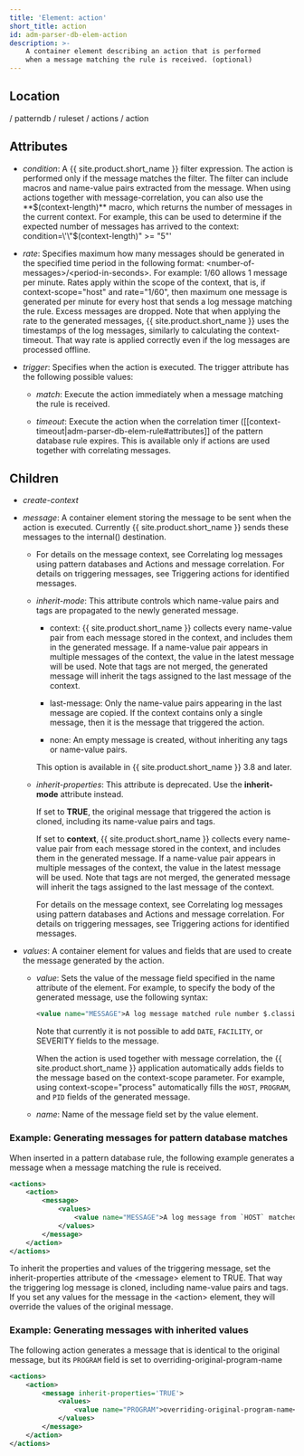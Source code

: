 ```yaml
---
title: 'Element: action'
short_title: action
id: adm-parser-db-elem-action
description: >-
	A container element describing an action that is performed
	when a message matching the rule is received. (optional)
---
```


## Location

/ patterndb / ruleset / actions / action

## Attributes

- *condition*: A {{ site.product.short_name }} filter expression. The action is performed
    only if the message matches the filter. The filter can include
    macros and name-value pairs extracted from the message. When using
    actions together with message-correlation, you can also use the
    **$(context-length)** macro, which returns the number of messages
    in the current context. For example, this can be used to determine
    if the expected number of messages has arrived to the context:
    condition=\'\"$(context-length)\" \>= \"5\"\'

- *rate*: Specifies maximum how many messages should be generated in
    the specified time period in the following format:
    \<number-of-messages\>/\<period-in-seconds\>. For example: 1/60
    allows 1 message per minute. Rates apply within the scope of the
    context, that is, if context-scope=\"host\" and rate=\"1/60\", then
    maximum one message is generated per minute for every host that
    sends a log message matching the rule. Excess messages are dropped.
    Note that when applying the rate to the generated messages,
    {{ site.product.short_name }} uses the timestamps of the log messages, similarly to
    calculating the context-timeout. That way rate is applied correctly
    even if the log messages are processed offline.

- *trigger*: Specifies when the action is executed. The trigger
    attribute has the following possible values:

  - *match*: Execute the action immediately when a message matching
        the rule is received.

  - *timeout*: Execute the action when the correlation timer
        ([[context-timeout|adm-parser-db-elem-rule#attributes]] of the
        pattern database rule expires. This is available only if actions
        are used together with correlating messages.

## Children

- *create-context*

- *message*: A container element storing the message to be sent when
    the action is executed. Currently {{ site.product.short_name }} sends these messages
    to the internal() destination.

  - For details on the message context, see
        Correlating log messages using pattern databases
        and Actions and message correlation.
        For details on triggering messages, see
        Triggering actions for identified messages.

  - *inherit-mode*: This attribute controls which name-value pairs
        and tags are propagated to the newly generated message.

    - context: {{ site.product.short_name }} collects every name-value pair from
        each message stored in the context, and includes them in the
        generated message. If a name-value pair appears in multiple
        messages of the context, the value in the latest message
        will be used. Note that tags are not merged, the generated
        message will inherit the tags assigned to the last message
        of the context.

    - last-message: Only the name-value pairs appearing in the
        last message are copied. If the context contains only a
        single message, then it is the message that triggered the
        action.

    - none: An empty message is created, without inheriting any
        tags or name-value pairs.

    This option is available in {{ site.product.short_name }} 3.8 and later.

  - *inherit-properties*: This attribute is deprecated. Use the
    **inherit-mode** attribute instead.

    If set to **TRUE**, the original message that triggered the
    action is cloned, including its name-value pairs and tags.

    If set to **context**, {{ site.product.short_name }} collects every name-value
    pair from each message stored in the context, and includes them
    in the generated message. If a name-value pair appears in
    multiple messages of the context, the value in the latest
    message will be used. Note that tags are not merged, the
    generated message will inherit the tags assigned to the last
    message of the context.

    For details on the message context, see
    Correlating log messages using pattern databases
    and Actions and message correlation.
    For details on triggering messages, see
    Triggering actions for identified messages.

- *values*: A container element for values and fields that are used to
    create the message generated by the action.

  - *value*: Sets the value of the message field specified in the
    name attribute of the element. For example, to specify the body
    of the generated message, use the following syntax:

    ```xml
    <value name="MESSAGE">A log message matched rule number $.classifier.rule_id</value>
    ```

    Note that currently it is not possible to add `DATE`, `FACILITY`, or
    SEVERITY fields to the message.

    When the action is used together with message correlation, the
    {{ site.product.short_name }} application automatically adds fields to the
    message based on the context-scope parameter. For example, using
    context-scope=\"process\" automatically fills the `HOST`, `PROGRAM`,
    and `PID` fields of the generated message.

  - *name*: Name of the message field set by the value element.

### Example: Generating messages for pattern database matches

When inserted in a pattern database rule, the following example
generates a message when a message matching the rule is received.

```xml
<actions>
    <action>
        <message>
            <values>
                <value name="MESSAGE">A log message from `HOST` matched rule number $.classifier.rule_id</value>
            </values>
        </message>
    </action>
</actions>
```

To inherit the properties and values of the triggering message, set the
inherit-properties attribute of the \<message\> element to TRUE. That
way the triggering log message is cloned, including name-value pairs and
tags. If you set any values for the message in the \<action\> element,
they will override the values of the original message.

### Example: Generating messages with inherited values

The following action generates a message that is identical to the
original message, but its `PROGRAM` field is set to
overriding-original-program-name

```xml
<actions>
    <action>
        <message inherit-properties='TRUE'>
            <values>
                <value name="PROGRAM">overriding-original-program-name</value>
            </values>
        </message>
    </action>
</actions>
```
